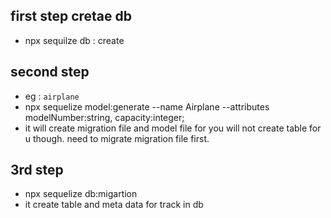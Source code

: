 ## first step cretae db
 - npx sequilze db : create

## second step
 - eg : `airplane`
 - npx sequelize model:generate --name Airplane --attributes modelNumber:string, capacity:integer; 
  - it will create migration file and model file for you will not create table for u though. need to migrate migration file first.

 ## 3rd step
 - npx sequelize db:migartion
 - it create table and meta data for track in db   
 

 